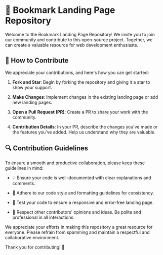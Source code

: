 # 🚀 Bookmark Landing Page Repository

Welcome to the Bookmark Landing Page Repository! We invite you to join our community and contribute to this open-source project. Together, we can create a valuable resource for web development enthusiasts.

## 🤝 How to Contribute

We appreciate your contributions, and here's how you can get started:

1. **Fork and Star**: Begin by forking the repository and giving it a star to show your support.

2. **Make Changes**: Implement changes in the existing landing page or add new landing pages.

3. **Open a Pull Request (PR)**: Create a PR to share your work with the community.

4. **Contribution Details**: In your PR, describe the changes you've made or the features you've added. Help us understand why they are valuable.

## 🔍 Contribution Guidelines

To ensure a smooth and productive collaboration, please keep these guidelines in mind:

- 💡 Ensure your code is well-documented with clear explanations and comments.

- 🧐 Adhere to our code style and formatting guidelines for consistency.

- 🧪 Test your code to ensure a responsive and error-free landing page.

- 🙏 Respect other contributors' opinions and ideas. Be polite and professional in all interactions.

We appreciate your efforts in making this repository a great resource for everyone. Please refrain from spamming and maintain a respectful and collaborative environment.

Thank you for contributing! 🙌
